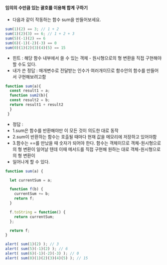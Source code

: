 #### 임의의 수만큼 있는 괄호를 이용해 합계 구하기
  * 다음과 같이 작동하는 함수 sum을 만들어보세요.
```js
sum(1)(2) == 3; // 1 + 2
sum(1)(2)(3) == 6; // 1 + 2 + 3
sum(5)(-1)(2) == 6
sum(6)(-1)(-2)(-3) == 0
sum(0)(1)(2)(3)(4)(5) == 15
```
  * 힌트 : 해당 함수 내부에서 쓸 수 있는 객체 - 원시형으로의 형 변환을 직접 구현해야 할 수도 있다.
  * 내가 쓴 정답 : 매개변수로 전달받는 인수가 여러개이므로 함수안의 함수를 만들어서 구현해보려고함 
```js
function sum(a){
  const result1 = a;
  function sum2(b){
  const result2 = b;
  return result1 + result2
  }
 }
```

  * 정답 :
  * 1.sum은 함수를 반환해야만 이 모든 것이 의도한 대로 동작
  * 2.sum이 반환하는 함수는 호출될 때마다 현재 값을 메모리에 저장하고 있어야함
  * 3.함수는 ==를 만났을 때 숫자가 되어야 한다. 함수는 객체이므로 객체-원시형으로의 형 변환이 일어날 텐데 이때 메서드를 직접 구현해 원하는 대로 객체-원시형으로의 형 변환이
  * 일어나게 할 수 있다.

```js
function sum(a) {

  let currentSum = a;

  function f(b) {
    currentSum += b;
    return f;
  }

  f.toString = function() {
    return currentSum;
  };

  return f;
}

alert( sum(1)(2) ); // 3
alert( sum(5)(-1)(2) ); // 6
alert( sum(6)(-1)(-2)(-3) ); // 0
alert( sum(0)(1)(2)(3)(4)(5) ); // 15
```

